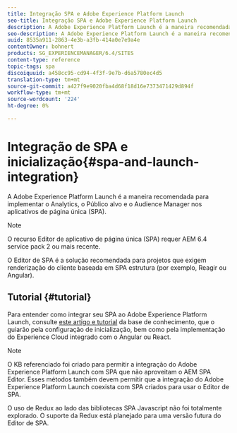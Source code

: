 ```yaml
---
title: Integração SPA e Adobe Experience Platform Launch
seo-title: Integração SPA e Adobe Experience Platform Launch
description: A Adobe Experience Platform Launch é a maneira recomendada para implementar o Analytics, o Público alvo e o Audience Manager dentro do SPA.
seo-description: A Adobe Experience Platform Launch é a maneira recomendada para implementar o Analytics, o Público alvo e o Audience Manager dentro do SPA.
uuid: 8535a911-2863-4e3b-a3fb-414a0e7e9a4e
contentOwner: bohnert
products: SG_EXPERIENCEMANAGER/6.4/SITES
content-type: reference
topic-tags: spa
discoiquuid: a458cc95-cd94-4f3f-9e7b-d6a5780ec4d5
translation-type: tm+mt
source-git-commit: a427f9e9020fba4d68f18d16e7373471429d894f
workflow-type: tm+mt
source-wordcount: '224'
ht-degree: 0%

---
```



# Integração de SPA e inicialização{#spa-and-launch-integration}

A Adobe Experience Platform Launch é a maneira recomendada para implementar o Analytics, o Público alvo e o Audience Manager nos aplicativos de página única (SPA).

>[!NOTE]
>
>O recurso Editor de aplicativo de página única (SPA) requer AEM 6.4 service pack 2 ou mais recente.
>
>O Editor de SPA é a solução recomendada para projetos que exigem renderização do cliente baseada em SPA estrutura (por exemplo, Reagir ou Angular).

## Tutorial {#tutorial}

Para entender como integrar seu SPA ao Adobe Experience Platform Launch, consulte [este artigo e tutorial](https://helpx.adobe.com/experience-manager/kt/integration/using/launch-reference-architecture-SPA-tutorial-implement.html) da base de conhecimento, que o guiarão pela configuração de inicialização, bem como pela implementação do Experience Cloud integrado com o Angular ou React.

>[!NOTE]
>
>O KB referenciado foi criado para permitir a integração do Adobe Experience Platform Launch com SPA que não aproveitam o AEM SPA Editor. Esses métodos também devem permitir que a integração do Adobe Experience Platform Launch coexista com SPA criados para usar o Editor de SPA.
>
>O uso de Redux ao lado das bibliotecas SPA Javascript não foi totalmente explorado. O suporte da Redux está planejado para uma versão futura do Editor de SPA.
